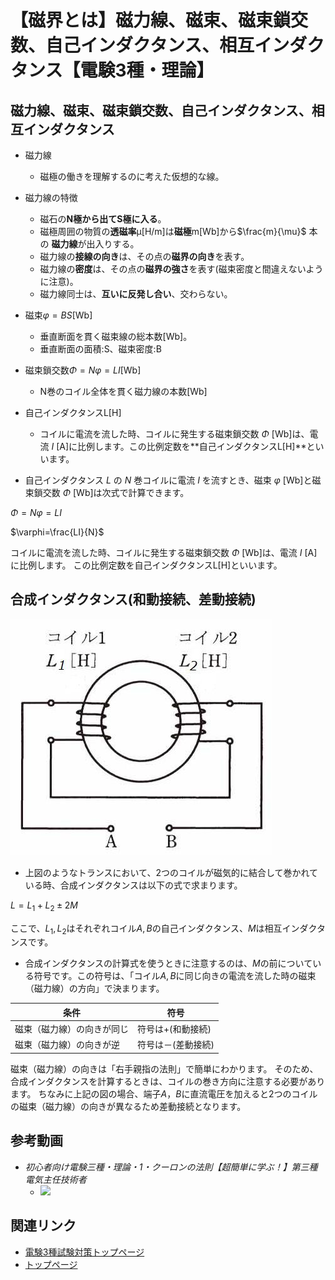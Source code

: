 # 【磁界とは】磁力線、磁束、磁束鎖交数、自己インダクタンス、相互インダクタンス【電験3種・理論】

## 磁力線、磁束、磁束鎖交数、自己インダクタンス、相互インダクタンス


- 磁力線
    - 磁極の働きを理解するのに考えた仮想的な線。
- 磁力線の特徴
    - 磁石の**N極から出てS極に入る**。
    - 磁極周囲の物質の**透磁率**μ[H/m]は**磁極**m[Wb]から$\frac{m}{\mu}$ 本の **磁力線**が出入りする。
    - 磁力線の**接線の向き**は、その点の**磁界の向き**を表す。
    - 磁力線の**密度**は、その点の**磁界の強さ**を表す(磁束密度と間違えないように注意)。
    - 磁力線同士は、**互いに反発し合い**、交わらない。
- 磁束$\varphi =BS$[Wb]
    - 垂直断面を貫く磁束線の総本数[Wb]。
    - 垂直断面の面積:S、磁束密度:B
- 磁束鎖交数$\Phi = N \varphi = LI$[Wb]
    - N巻のコイル全体を貫く磁力線の本数[Wb]
- 自己インダクタンスL[H]
    - コイルに電流を流した時、コイルに発生する磁束鎖交数 $\Phi$ [Wb]は、電流 $I$ [A]に比例します。この比例定数を**自己インダクタンスL[H]**といいます。

- 自己インダクタンス $L$ の $N$ 巻コイルに電流 $I$ を流すとき、磁束 $\varphi$ [Wb]と磁束鎖交数 $\Phi$ [Wb]は次式で計算できます。

$\Phi=N\varphi=LI$

$\varphi=\frac{LI}{N}$

コイルに電流を流した時、コイルに発生する磁束鎖交数 $\Phi$ [Wb]は、電流 $I$ [A]に比例します。
この比例定数を自己インダクタンスL[H]といいます。


## 合成インダクタンス(和動接続、差動接続)

![picture 1](./assets/2-2-jikai1.jpg)  

- 上図のようなトランスにおいて、2つのコイルが磁気的に結合して巻かれている時、合成インダクタンスは以下の式で求まります。

$L=L_1+L_2\pm 2M$

ここで、$L_1, L_2$はそれぞれコイル$A, B$の自己インダクタンス、$M$は相互インダクタンスです。

- 合成インダクタンスの計算式を使うときに注意するのは、$M$の前についている符号です。この符号は、「コイル$A, B$に同じ向きの電流を流した時の磁束（磁力線）の方向」で決まります。

条件|符号
--|--
磁束（磁力線）の向きが同じ|符号は+(和動接続)
磁束（磁力線）の向きが逆|符号は－(差動接続)

磁束（磁力線）の向きは「右手親指の法則」で簡単にわかります。
そのため、合成インダクタンスを計算するときは、コイルの巻き方向に注意する必要があります。
ちなみに上記の図の場合、端子$A，B$に直流電圧を加えると2つのコイルの磁束（磁力線）の向きが異なるため差動接続となります。

## 参考動画

- *初心者向け電験三種・理論・1・クーロンの法則【超簡単に学ぶ！】第三種電気主任技術者*
    - [![](https://img.youtube.com/vi/PpB0TgkW2Z0/0.jpg)](https://www.youtube.com/watch?v=PpB0TgkW2Z0)

## 関連リンク

- [電験3種試験対策トップページ](../index.md)
- [トップページ](../../../index.md)